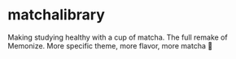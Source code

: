 # matchalibrary
Making studying healthy with a cup of matcha. The full remake of Memonize. More specific theme, more flavor, more matcha 🍵
